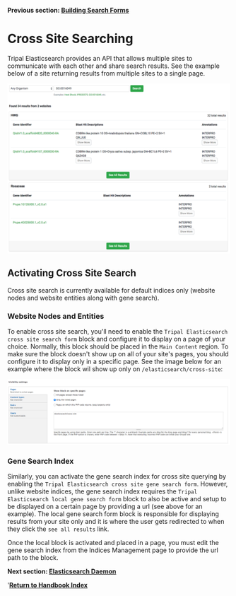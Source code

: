 **Previous section:  [Building Search Forms](forms.md)**

# Cross Site Searching
Tripal Elasticsearch provides an API that allows multiple sites to communicate with each other and share search results.
See the example below of a site returning results from multiple sites to a single page.

![Cross Site Example](../images/cross-site-example.png)

## Activating Cross Site Search
Cross site search is currently available for default indices only (website nodes and website entities along with gene search).

### Website Nodes and Entities

To enable cross site search, you'll need to enable the `Tripal Elasticsearch cross site search form` block and configure
it to display on a page of your choice. Normally, this block should be placed in the `Main Content` region. To make sure
the block doesn't show up on all of your site's pages, you should configure it to display only in a specific page. See the
image below for an example where the block wil show up only on `/elasticsearch/cross-site`:

![Block Config](../images/cross-site-url.png)

### Gene Search Index
Similarly, you can activate the gene search index for cross site querying by enabling the `Tripal Elasticsearch cross site gene search form`.
However, unlike website indices, the gene search index requires the `Tripal Elasticsearch local gene search form` block
to also be active and setup to be displayed on a certain page by providing a url (see above for an example). The local gene
search form block is responsible for displaying results from your site only and it is where the user gets redirected to
when they click the `see all results` link.

Once the local block is activated and placed in a page, you must edit the gene search index from the Indices Management page
to provide the url path to the block.


**Next section: [Elasticsearch Daemon](/docs/daemon.md)**

'**[Return to Handbook Index](README.md)**
